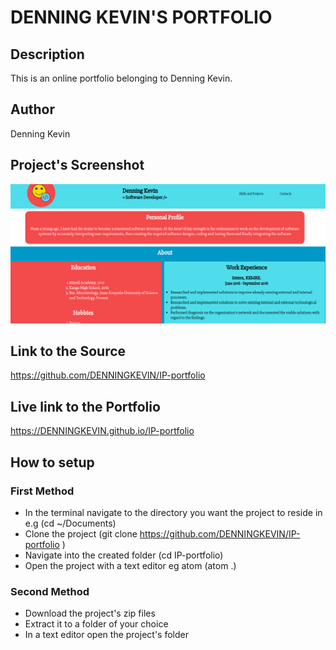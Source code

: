 # DENNING KEVIN'S PORTFOLIO

## Description

This is an online portfolio belonging to Denning Kevin.

## Author
Denning Kevin

## Project's Screenshot
![](screenshot.png)

## Link to the Source
https://github.com/DENNINGKEVIN/IP-portfolio

## Live link to the Portfolio

https://DENNINGKEVIN.github.io/IP-portfolio

## How to setup

### First Method

* In the terminal navigate to the directory you want the project to reside in e.g (cd ~/Documents)
* Clone the project (git clone https://github.com/DENNINGKEVIN/IP-portfolio )
* Navigate into the created folder (cd IP-portfolio)
* Open the project with a text editor eg atom (atom .)

### Second Method
* Download the project's zip files
* Extract it to a  folder  of your choice
* In a text editor open the project's folder
